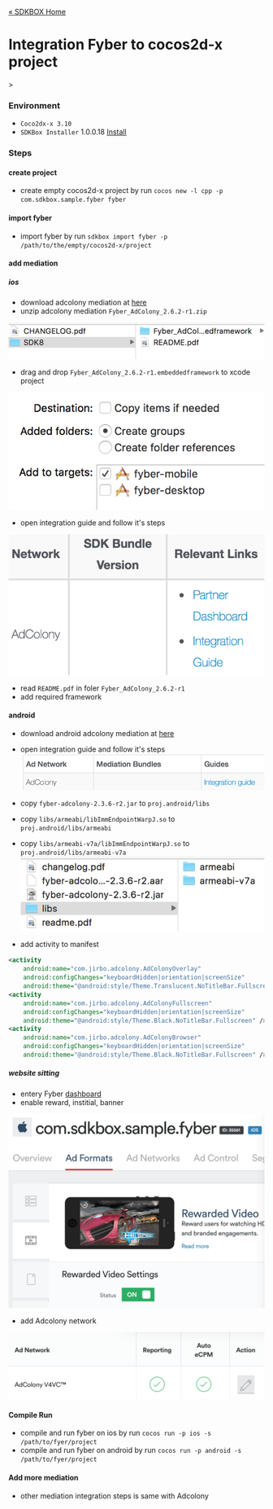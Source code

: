 [&#171; SDKBOX Home](http://sdkbox.com)

<h1>Integration Fyber to cocos2d-x project</h1>>

### Environment

* `Coco2dx-x 3.10`
* `SDKBox Installer` 1.0.0.18 [Install](http://docs.sdkbox.com/en/installer/)

### Steps

#### create project

* create empty cocos2d-x project by run `cocos new -l cpp -p com.sdkbox.sample.fyber fyber`

#### import fyber

* import fyber by run `sdkbox import fyber -p /path/to/the/empty/cocos2d-x/project`

#### add mediation

##### ios

* download adcolony mediation at [here](http://developer.fyber.com/content/current/ios/rewarded-video/adding-networks/)
* unzip adcolony mediation `Fyber_AdColony_2.6.2-r1.zip`

![](../imgs/fyber_mediation_adcolony_ios_files.png)

* drag and drop `Fyber_AdColony_2.6.2-r1.embeddedframework` to xcode project

![](../imgs/fyber_mediation_add_adcolony.png)

* open integration guide and follow it's steps

![](../imgs/fyber_mediation_adcolony_integration_guide.png)

* read `README.pdf` in foler `Fyber_AdColony_2.6.2-r1`
* add required framework

#### android

* download android adcolony mediation at [here](http://developer.fyber.com/content/current/android/rewarded-video/adding-networks/)

* open integration guide and follow it's steps
![](../imgs/fyber_mediation_adcolony_android_guide.png)

* copy `fyber-adcolony-2.3.6-r2.jar` to `proj.android/libs`
* copy `libs/armeabi/libImmEndpointWarpJ.so` to `proj.android/libs/armeabi`
* copy `libs/armeabi-v7a/libImmEndpointWarpJ.so` to `proj.android/libs/armeabi-v7a`
![](../imgs/fyber_mediation_adcolony_android_files.png)

* add activity to manifest

```xml
<activity
    android:name="com.jirbo.adcolony.AdColonyOverlay"
    android:configChanges="keyboardHidden|orientation|screenSize"
    android:theme="@android:style/Theme.Translucent.NoTitleBar.Fullscreen" />
<activity
    android:name="com.jirbo.adcolony.AdColonyFullscreen"
    android:configChanges="keyboardHidden|orientation|screenSize"
    android:theme="@android:style/Theme.Black.NoTitleBar.Fullscreen" />
<activity
    android:name="com.jirbo.adcolony.AdColonyBrowser"
    android:configChanges="keyboardHidden|orientation|screenSize"
    android:theme="@android:style/Theme.Black.NoTitleBar.Fullscreen" />
```

##### website sitting

* entery Fyber [dashboard](https://dashboard.fyber.com/)
* enable reward, institial, banner

![](../imgs/fyber_mediation_enable_reward.png)

* add Adcolony network

![](../imgs/fyber_mediation_adcolony_network.png)


#### Compile Run

* compile and run fyber on ios by run `cocos run -p ios -s /path/to/fyer/project`
* compile and run fyber on android by run `cocos run -p android -s /path/to/fyer/project`


#### Add more mediation

* other mediation integration steps is same with Adcolony
